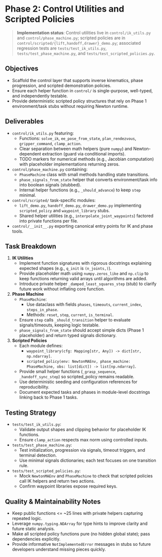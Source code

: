 # Phase 2: Control Utilities and Scripted Policies

> **Implementation status**: Control utilities live in `control/ik_utils.py` and `control/phase_machine.py`; scripted policies are in `control/scripted/{lift,handoff,drawer}_demo.py`; associated regression tests are `tests/test_ik_utils.py`, `tests/test_phase_machine.py`, and `tests/test_scripted_policies.py`.

## Objectives
- Scaffold the control layer that supports inverse kinematics, phase progression, and scripted demonstration policies.
- Ensure each helper function in `control/` is single-purpose, well-typed, and independently testable.
- Provide deterministic scripted policy structures that rely on Phase 1 environment/task stubs without requiring Newton runtime.

## Deliverables
- `control/ik_utils.py` featuring:
  - Functions: `solve_ik`, `ee_pose_from_state`, `plan_rendezvous`, `gripper_command`, `clamp_action`.
  - Clear separation between math helpers (pure `numpy`) and Newton-dependent extraction (guard via conditional imports).
  - TODO markers for numerical methods (e.g., Jacobian computation) with placeholder implementations returning zeros.
- `control/phase_machine.py` containing:
  - `PhaseMachine` class with small methods handling state transitions.
  - `phase_signals_from_state` helper that converts environment/task info into boolean signals (stubbed).
  - Internal helper functions (e.g., `_should_advance`) to keep `step` minimal.
- `control/scripted/` task-specific modules:
  - `lift_demo.py`, `handoff_demo.py`, `drawer_demo.py` implementing `scripted_policy` and `waypoint_library` stubs.
  - Shared helper utilities (e.g., `interpolate_joint_waypoints`) factored into private functions per file.
- `control/__init__.py` exporting canonical entry points for IK and phase tools.

## Task Breakdown
1. **IK Utilities**
   - Implement function signatures with rigorous docstrings explaining expected shapes (e.g., `q_init` is `(n_joints,)`).
   - Provide placeholder math using `numpy.zeros_like` and `np.clip` to keep functions returning valid arrays until algorithms are added.
   - Introduce private helper `_damped_least_squares_step` (stub) to clarify future work without inflating core function.
2. **Phase Machine**
   - `PhaseMachine`:
     - Use dataclass with fields `phases`, `timeouts`, `current_index`, `steps_in_phase`.
     - Methods: `reset`, `step`, `current`, `is_terminal`.
   - Ensure `step` calls `_should_transition` helper to evaluate signals/timeouts, keeping logic testable.
   - `phase_signals_from_state` should accept simple dicts (Phase 1 placeholder) and return typed signals dictionary.
3. **Scripted Policies**
   - Each module defines:
     - `waypoint_library(cfg: Mapping[str, Any]) -> dict[str, np.ndarray]`.
     - `scripted_policy(env: NewtonMAEnv, phase_machine: PhaseMachine, obs: list[dict]) -> list[np.ndarray]`.
   - Provide small helper functions (`_grasp_sequence`, `_handoff_sync_step`) so scripted_policy remains readable.
   - Use deterministic seeding and configuration references for reproducibility.
   - Document expected tasks and phases in module-level docstrings linking back to Phase 1 tasks.

## Testing Strategy
- `tests/test_ik_utils.py`:
  - Validate output shapes and clipping behavior for placeholder IK functions.
  - Ensure `clamp_action` respects max norm using controlled inputs.
- `tests/test_phase_machine.py`:
  - Test initialization, progression via signals, timeout triggers, and terminal detection.
  - Use minimal signals dictionaries; each test focuses on one transition rule.
- `tests/test_scripted_policies.py`:
  - Mock `NewtonMAEnv` and `PhaseMachine` to check that scripted policies call IK helpers and return two actions.
  - Confirm waypoint libraries expose required keys.

## Quality & Maintainability Notes
- Keep public functions <= ~25 lines with private helpers capturing repeated logic.
- Leverage `numpy.typing.NDArray` for type hints to improve clarity and future static analysis.
- Make all scripted policy functions pure (no hidden global state); pass dependencies explicitly.
- Provide informative `NotImplementedError` messages in stubs so future developers understand missing pieces quickly.
